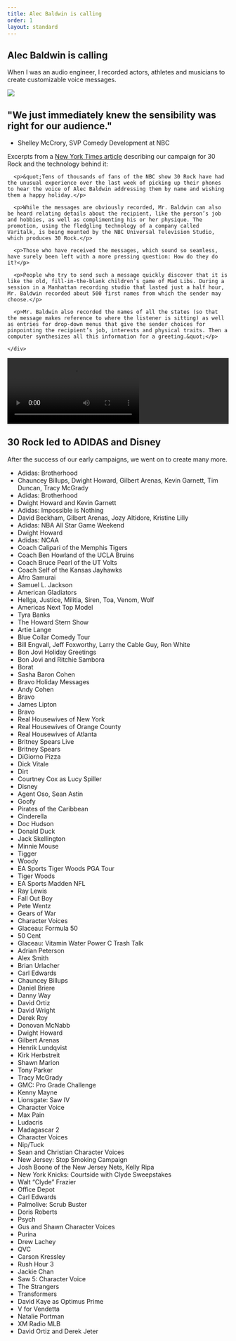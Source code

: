 ```yaml
---
title: Alec Baldwin is calling
order: 1
layout: standard
---
```

<section>
    <div class="title">
      <div>
        <h1>Alec Baldwin is calling</h1>
      </div>
        <div>
        <p>When I was an audio engineer, I recorded actors, athletes and musicians to create customizable voice messages.</p>
    </div>
  </div>
</section>

<section>
  <img src="https://res.cloudinary.com/benludwig/image/upload/f_auto,q_auto:best/v1590090470/ab_recording_hxvzl0.png">
</section>

<section>
  <div class="split-column">
    <div>
      <h2>&quot;We just immediately knew the sensibility was right for our audience.&quot;</h2>
      <ul class="type-unordered-list">
        <li class="type-list-muted">Shelley McCrory, SVP Comedy Development at NBC</li>
      </ul>
    </div>
    <div>
      <p>Excerpts from a <a href="https://www.nytimes.com/2006/12/19/arts/television/19bald.html" target="_blank">New York Times article</a> describing our campaign for 30 Rock and the technology behind it:</p>

      <p>&quot;Tens of thousands of fans of the NBC show 30 Rock have had the unusual experience over the last week of picking up their phones to hear the voice of Alec Baldwin addressing them by name and wishing them a happy holiday.</p>

      <p>While the messages are obviously recorded, Mr. Baldwin can also be heard relating details about the recipient, like the person’s job and hobbies, as well as complimenting his or her physique. The promotion, using the fledgling technology of a company called Varitalk, is being mounted by the NBC Universal Television Studio, which produces 30 Rock.</p>

      <p>Those who have received the messages, which sound so seamless, have surely been left with a more pressing question: How do they do it?</p>

      <p>People who try to send such a message quickly discover that it is like the old, fill-in-the-blank children’s game of Mad Libs. During a session in a Manhattan recording studio that lasted just a half hour, Mr. Baldwin recorded about 500 first names from which the sender may choose.</p>

      <p>Mr. Baldwin also recorded the names of all the states (so that the message makes reference to where the listener is sitting) as well as entries for drop-down menus that give the sender choices for pinpointing the recipient’s job, interests and physical traits. Then a computer synthesizes all this information for a greeting.&quot;</p>

    </div>
  </div>
</section>

  <section>
    <div class="video-desktop video-background" style="background-color:#303030;">
    <video controls poster="https://res.cloudinary.com/benludwig/image/upload/f_auto,q_auto:best/v1590111256/audio_frame_wuzp2o.png">
      <source src="https://res.cloudinary.com/benludwig/video/upload/vc_auto/v1590112113/audio_med_bitrate_pa0rwq.mp4">
      <source src="https://res.cloudinary.com/benludwig/video/upload/vc_auto/v1590112113/audio_med_bitrate_pa0rwq.webm" type="video/webm">
      Your browser does not support the video tag.
    </video>
  </div>
</section>

<section>
  <div class="split-column">
    <div>
      <h2>30 Rock led to ADIDAS and Disney</h2>
    </div>
    <div>
    <p>After the success of our early campaigns, we went on to create many more.</p>
    <ul class="type-unordered-list">
      <li class="type-list">Adidas: Brotherhood</li>
      <li class="type-list-muted">Chauncey Billups, Dwight Howard, Gilbert Arenas, Kevin Garnett, Tim Duncan, Tracy McGrady</li>
      <li class="type-list">Adidas: Brotherhood</li>
      <li class="type-list-muted">Dwight Howard and Kevin Garnett</li>
      <li class="type-list">Adidas: Impossible is Nothing</li>
      <li class="type-list-muted">David Beckham, Gilbert Arenas, Jozy Altidore, Kristine Lilly</li>
      <li class="type-list">Adidas: NBA All Star Game Weekend</li>
      <li class="type-list-muted">Dwight Howard</li>
      <li class="type-list">Adidas: NCAA</li>
      <li class="type-list-muted">Coach Calipari of the Memphis Tigers</li>
      <li class="type-list-muted">Coach Ben Howland of the UCLA Bruins</li>
      <li class="type-list-muted">Coach Bruce Pearl of the UT Volts</li>
      <li class="type-list-muted">Coach Self of the Kansas Jayhawks</li>
      <li class="type-list">Afro Samurai</li>
      <li class="type-list-muted">Samuel L. Jackson</li>
      <li class="type-list">American Gladiators</li>
      <li class="type-list-muted">Hellga, Justice, Militia, Siren, Toa, Venom, Wolf</li>
      <li class="type-list">Americas Next Top Model</li>
      <li class="type-list-muted">Tyra Banks</li>
      <li class="type-list">The Howard Stern Show</li>
      <li class="type-list-muted">Artie Lange</li>
      <li class="type-list">Blue Collar Comedy Tour</li>
      <li class="type-list-muted">Bill Engvall, Jeff Foxworthy, Larry the Cable Guy, Ron White</li>
      <li class="type-list">Bon Jovi Holiday Greetings</li>
      <li class="type-list-muted">Bon Jovi and Ritchie Sambora</li>
      <li class="type-list">Borat</li>
      <li class="type-list-muted">Sasha Baron Cohen</li>
      <li class="type-list">Bravo Holiday Messages</li>
      <li class="type-list-muted">Andy Cohen</li>
      <li class="type-list">Bravo</li>
      <li class="type-list-muted">James Lipton</li>
      <li class="type-list">Bravo</li>
      <li class="type-list-muted">Real Housewives of New York</li>
      <li class="type-list-muted">Real Housewives of Orange County</li>
      <li class="type-list-muted">Real Housewives of Atlanta</li>
      <li class="type-list">Britney Spears Live</li>
      <li class="type-list-muted">Britney Spears</li>
      <li class="type-list">DiGiorno Pizza</li>
      <li class="type-list-muted">Dick Vitale</li>
      <li class="type-list">Dirt</li>
      <li class="type-list-muted">Courtney Cox as Lucy Spiller</li>
      <li class="type-list">Disney</li>
      <li class="type-list-muted">Agent Oso, Sean Astin</li>
      <li class="type-list-muted">Goofy</li>
      <li class="type-list-muted">Pirates of the Caribbean</li>
      <li class="type-list-muted">Cinderella</li>
      <li class="type-list-muted">Doc Hudson</li>
      <li class="type-list-muted">Donald Duck</li>
      <li class="type-list-muted">Jack Skellington</li>
      <li class="type-list-muted">Minnie Mouse</li>
      <li class="type-list-muted">Tigger</li>
      <li class="type-list-muted">Woody</li>
      <li class="type-list">EA Sports Tiger Woods PGA Tour</li>
      <li class="type-list-muted">Tiger Woods</li>
      <li class="type-list">EA Sports Madden NFL</li>
      <li class="type-list-muted">Ray Lewis</li>
      <li class="type-list">Fall Out Boy</li>
      <li class="type-list-muted">Pete Wentz</li>
      <li class="type-list">Gears of War</li>
      <li class="type-list-muted">Character Voices</li>
      <li class="type-list">Glaceau: Formula 50</li>
      <li class="type-list-muted">50 Cent</li>
      <li class="type-list">Glaceau: Vitamin Water Power C Trash Talk</li>
      <li class="type-list-muted">Adrian Peterson</li>
      <li class="type-list-muted">Alex Smith</li>
      <li class="type-list-muted">Brian Urlacher</li>
      <li class="type-list-muted">Carl Edwards</li>
      <li class="type-list-muted">Chauncey Billups</li>
      <li class="type-list-muted">Daniel Briere</li>
      <li class="type-list-muted">Danny Way</li>
      <li class="type-list-muted">David Ortiz</li>
      <li class="type-list-muted">David Wright</li>
      <li class="type-list-muted">Derek Roy</li>
      <li class="type-list-muted">Donovan McNabb</li>
      <li class="type-list-muted">Dwight Howard</li>
      <li class="type-list-muted">Gilbert Arenas</li>
      <li class="type-list-muted">Henrik Lundqvist</li>
      <li class="type-list-muted">Kirk Herbstreit</li>
      <li class="type-list-muted">Shawn Marion</li>
      <li class="type-list-muted">Tony Parker</li>
      <li class="type-list-muted">Tracy McGrady</li>
      <li class="type-list">GMC: Pro Grade Challenge</li>
      <li class="type-list-muted">Kenny Mayne</li>
      <li class="type-list">Lionsgate: Saw IV</li>
      <li class="type-list-muted">Character Voice</li>
      <li class="type-list">Max Pain</li>
      <li class="type-list-muted">Ludacris</li>
      <li class="type-list">Madagascar 2</li>
      <li class="type-list-muted">Character Voices</li>
      <li class="type-list">Nip/Tuck</li>
      <li class="type-list-muted">Sean and Christian Character Voices</li>
      <li class="type-list">New Jersey: Stop Smoking Campaign</li>
      <li class="type-list-muted">Josh Boone of the New Jersey Nets, Kelly Ripa</li>
      <li class="type-list">New York Knicks: Courtside with Clyde Sweepstakes</li>
      <li class="type-list-muted">Walt “Clyde” Frazier</li>
      <li class="type-list">Office Depot</li>
      <li class="type-list-muted">Carl Edwards</li>
      <li class="type-list">Palmolive: Scrub Buster</li>
      <li class="type-list-muted">Doris Roberts</li>
      <li class="type-list">Psych</li>
      <li class="type-list-muted">Gus and Shawn Character Voices</li>
      <li class="type-list">Purina</li>
      <li class="type-list-muted">Drew Lachey</li>
      <li class="type-list">QVC</li>
      <li class="type-list-muted">Carson Kressley</li>
      <li class="type-list">Rush Hour 3</li>
      <li class="type-list-muted">Jackie Chan</li>
      <li class="type-list">Saw 5: Character Voice</li>
      <li class="type-list-muted">The Strangers</li>
      <li class="type-list">Transformers</li>
      <li class="type-list-muted">David Kaye as Optimus Prime</li>
      <li class="type-list">V for Vendetta</li>
      <li class="type-list-muted">Natalie Portman</li>
      <li class="type-list">XM Radio MLB</li>
      <li class="type-list-muted">David Ortiz and Derek Jeter</li>
    </ul>
    </div>
  </div>
</section>
